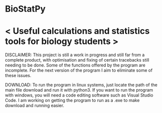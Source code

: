 # BioStatPy
<h1>< Useful calculations and statistics tools for biology students ></h1>
<p> DISCLAIMER: This project is still a work in progress and still far from a complete product, with optimisation and fixing of certain tracebacks still needing to be done. Some of the functions offered by the program are incomplete. For the next version of the program I aim to eliminate some of these issues. </p>
<p> DOWNLOAD: To run the program in linux systems, just locate the path of the main file download and run it with python3. If you want to run the program with windows, you will need a code editing software such as Visual Studio Code. I am working on getting the program to run as a .exe to make download and running easier. </p>
